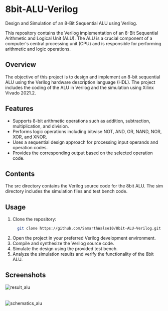 # 8bit-ALU-Verilog
Design and Simulation of an 8-Bit Sequential ALU using Verilog.      

This repository contains the Verilog implementation of an 8-Bit Sequential Arithmetic and Logical Unit (ALU). The ALU is a crucial component of a computer's central processing unit (CPU) and is responsible for performing arithmetic and logic operations.
## Overview
The objective of this project is to design and implement an 8-bit sequential ALU using the Verilog hardware description language (HDL). The project includes the coding of the ALU in Verilog and the simulation using Xilinx Vivado 2021.2.
## Features
- Supports 8-bit arithmetic operations such as addition, subtraction, multiplication, and division.
- Performs logic operations including bitwise NOT, AND, OR, NAND, NOR, XOR, and XNOR.
- Uses a sequential design approach for processing input operands and operation codes.
- Provides the corresponding output based on the selected operation code.
## Contents
The src directory contains the Verilog source code for the 8bit ALU.
The sim directory includes the simulation files and test bench code.
## Usage
1. Clone the repository: 
    ```bash
      git clone https://github.com/SamarthWalse10/8bit-ALU-Verilog.git
2. Open the project in your preferred Verilog development environment.
3. Compile and synthesize the Verilog source code.
4. Simulate the design using the provided test bench.
5. Analyze the simulation results and verify the functionality of the 8bit ALU.
## Screenshots
![result_alu](https://github.com/SamarthWalse10/8bit-ALU-Verilog/assets/125689593/4001df05-cfdb-4626-be46-8dcac62c0c8b)
<br/><br/><br/>
![schematics_alu](https://github.com/SamarthWalse10/8bit-ALU-Verilog/assets/125689593/a7cb78d0-39be-4d7e-805a-2191f64a9d83)
